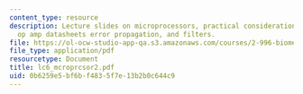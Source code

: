 ```yaml
---
content_type: resource
description: Lecture slides on microprocessors, practical considerations, reading
  op amp datasheets error propagation, and filters.
file: https://ol-ocw-studio-app-qa.s3.amazonaws.com/courses/2-996-biomedical-devices-design-laboratory-fall-2007/0b6259e5bf6bf4835f7e13b2b0c644c9_lc6_mcroprcsor2.pdf
file_type: application/pdf
resourcetype: Document
title: lc6_mcroprcsor2.pdf
uid: 0b6259e5-bf6b-f483-5f7e-13b2b0c644c9
---
```

